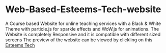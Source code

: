 # Web-Based-Esteems-Tech-website
A Course based Website for online teaching services with a Black & White Theme with particle.js for sparkle effects and WoW.js for animations.
The Website is completely Responsive and it is compatible with different sized screens
The preview of the website can be viewed by clickling on this [Esteems Tech](http://www.esteems.tech/)
